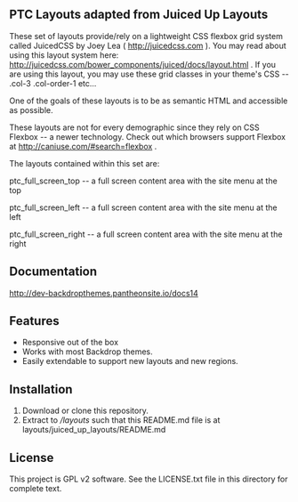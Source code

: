 PTC Layouts adapted from Juiced Up Layouts
-----------------

These set of layouts provide/rely on a lightweight CSS flexbox grid system called JuicedCSS by Joey Lea ( http://juicedcss.com ).
You may read about using this layout system here: http://juicedcss.com/bower_components/juiced/docs/layout.html .
If you are using this layout, you may use these grid classes in your theme's CSS -- .col-3 .col-order-1 etc...

One of the goals of these layouts is to be as semantic HTML and accessible as possible.

These layouts are not for every demographic since they rely on CSS Flexbox -- a newer technology.  Check out which browsers support Flexbox at http://caniuse.com/#search=flexbox .

The layouts contained within this set are:

ptc_full_screen_top -- a full screen content area with the site menu at the top

ptc_full_screen_left -- a full screen content area with the site menu at the left

ptc_full_screen_right -- a full screen content area with the site menu at the right


## Documentation
http://dev-backdropthemes.pantheonsite.io/docs14

## Features

* Responsive out of the box
* Works with most Backdrop themes.
* Easily extendable to support new layouts and new regions.

## Installation

1. Download or clone this repository.
2. Extract to */layouts* such that this README.md file is at layouts/juiced_up_layouts/README.md

## License

This project is GPL v2 software. See the LICENSE.txt file in this directory for complete text.
